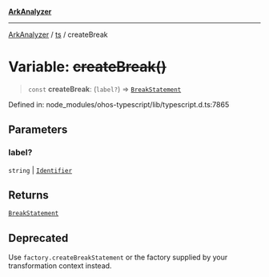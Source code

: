 [**ArkAnalyzer**](../../../../README.md)

***

[ArkAnalyzer](../../../../globals.md) / [ts](../README.md) / createBreak

# Variable: ~~createBreak()~~

> `const` **createBreak**: (`label?`) => [`BreakStatement`](../interfaces/BreakStatement.md)

Defined in: node\_modules/ohos-typescript/lib/typescript.d.ts:7865

## Parameters

### label?

`string` | [`Identifier`](../interfaces/Identifier.md)

## Returns

[`BreakStatement`](../interfaces/BreakStatement.md)

## Deprecated

Use `factory.createBreakStatement` or the factory supplied by your transformation context instead.
